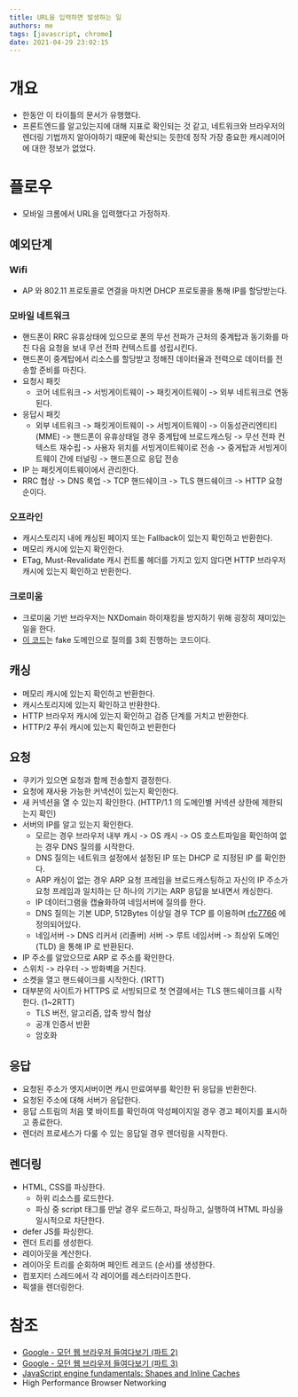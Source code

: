 ```yaml
---
title: URL을 입력하면 발생하는 일
authors: me
tags: [javascript, chrome]
date: 2021-04-29 23:02:15
---
```


# 개요

- 한동안 이 타이틀의 문서가 유행했다.
- 프론트엔드를 알고있는지에 대해 지표로 확인되는 것 같고, 네트워크와 브라우저의 렌더링 기법까지 알아야하기 때문에 확산되는 듯한데 정작 가장 중요한 캐시레이어에 대한 정보가 없었다.

# 플로우

- 모바일 크롬에서 URL을 입력했다고 가정하자.

## 예외단계

### Wifi

- AP 와 802.11 프로토콜로 연결을 마치면 DHCP 프로토콜을 통해 IP를 할당받는다.

### 모바일 네트워크

- 핸드폰이 RRC 유휴상태에 있으므로 폰의 무선 전파가 근처의 중계탑과 동기화를 마친 다음 요청을 보내 무선 전파 컨텍스트를 성립시킨다.
- 핸드폰이 중계탑에서 리소스를 할당받고 정해진 데이터율과 전력으로 데이터를 전송할 준비를 마친다.
- 요청시 패킷
  - 코어 네트워크 -> 서빙게이트웨이 -> 패킷게이트웨이 -> 외부 네트워크로 연동된다.
- 응답시 패킷
  - 외부 네트워크 -> 패킷게이트웨이 -> 서빙게이트웨이 -> 이동성관리엔티티 (MME) -> 핸드폰이 유휴상태일 경우 중계탑에 브로드캐스팅 -> 무선 전파 컨텍스트 재수립 -> 사용자 위치를 서빙게이트웨이로 전송 -> 중게탑과 서빙게이트웨이 간에 터널링 -> 핸드폰으로 응답 전송
- IP 는 패킷게이트웨이에서 관리한다.
- RRC 협상 -> DNS 룩업 -> TCP 핸드쉐이크 -> TLS 핸드쉐이크 -> HTTP 요청 순이다.

### 오프라인

- 캐시스토리지 내에 캐싱된 페이지 또는 Fallback이 있는지 확인하고 반환한다.
- 메모리 캐시에 있는지 확인한다.
- ETag, Must-Revalidate 캐시 컨트롤 헤더를 가지고 있지 않다면 HTTP 브라우저 캐시에 있는지 확인하고 반환한다.

### 크로미움

- 크로미움 기반 브라우저는 NXDomain 하이재킹을 방지하기 위해 굉장히 재미있는 일을 한다.
- [이 코드](https://chromium.googlesource.com/chromium/src/+/master/chrome/browser/intranet_redirect_detector.cc#154)는 fake 도메인으로 질의를 3회 진행하는 코드이다.

## 캐싱

- 메모리 캐시에 있는지 확인하고 반환한다.
- 캐시스토리지에 있는지 확인하고 반환한다.
- HTTP 브라우저 캐시에 있는지 확인하고 검증 단계를 거치고 반환한다.
- HTTP/2 푸쉬 캐시에 있는지 확인하고 반환한다

## 요청

- 쿠키가 있으면 요청과 함께 전송할지 결정한다.
- 요청에 재사용 가능한 커넥션이 있는지 확인한다.
- 새 커넥션을 열 수 있는지 확인한다. (HTTP/1.1 의 도메인별 커넥션 상한에 제한되는지 확인)
- 서버의 IP를 알고 있는지 확인한다.
  - 모르는 경우 브라우저 내부 캐시 -> OS 캐시 -> OS 호스트파일을 확인하여 없는 경우 DNS 질의를 시작한다.
  - DNS 질의는 네트워크 설정에서 설정된 IP 또는 DHCP 로 지정된 IP 를 확인한다.
  - ARP 캐싱이 없는 경우 ARP 요청 프레임을 브로드캐스팅하고 자신의 IP 주소가 요청 프레임과 일치하는 단 하나의 기기는 ARP 응답을 보내면서 캐싱한다.
  - IP 데이터그램을 캡슐화하여 네임서버에 질의를 한다.
  - DNS 질의는 기본 UDP, 512Bytes 이상일 경우 TCP 를 이용하며 [rfc7766](https://tools.ietf.org/html/rfc7766) 에 정의되어있다.
  - 네임서버 -> DNS 리커서 (리졸버) 서버 -> 루트 네임서버 -> 최상위 도메인(TLD) 을 통해 IP 로 반환된다.
- IP 주소를 알았으므로 ARP 로 주소를 확인한다.
- 스위치 -> 라우터 -> 방화벽을 거친다.
- 소켓을 열고 핸드쉐이크를 시작한다. (1RTT)
- 대부분의 사이트가 HTTPS 로 서빙되므로 첫 연결에서는 TLS 핸드쉐이크를 시작한다. (1~2RTT)
  - TLS 버전, 알고리즘, 압축 방식 협상
  - 공개 인증서 반환
  - 암호화

## 응답

- 요청된 주소가 엣지서버이면 캐시 만료여부를 확인한 뒤 응답을 반환한다.
- 요청된 주소에 대해 서버가 응답한다.
- 응답 스트림의 처음 몇 바이트를 확인하여 악성페이지일 경우 경고 페이지를 표시하고 종료한다.
- 렌더러 프로세스가 다룰 수 있는 응답일 경우 렌더링을 시작한다.

## 렌더링

- HTML, CSS를 파싱한다.
  - 하위 리소스를 로드한다.
  - 파싱 중 script 태그를 만날 경우 로드하고, 파싱하고, 실행하여 HTML 파싱을 일시적으로 차단한다.
- defer JS를 파싱한다.
- 렌더 트리를 생성한다.
- 레이아웃을 계산한다.
- 레이아웃 트리를 순회하며 페인트 레코드 (순서)를 생성한다.
- 컴포지터 스레드에서 각 레이어를 레스터라이즈한다.
- 픽셀을 렌더링한다.

# 참조

- [Google - 모던 웹 브라우저 들여다보기 (파트 2)](https://developers.google.com/web/updates/2018/09/inside-browser-part2)
- [Google - 모던 웹 브라우저 들여다보기 (파트 3)](https://developers.google.com/web/updates/2018/09/inside-browser-part3)
- [JavaScript engine fundamentals: Shapes and Inline Caches](https://mathiasbynens.be/notes/shapes-ics)
- High Performance Browser Networking
